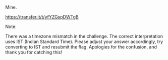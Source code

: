 Mine.

https://transfer.it/t/yfYZGspDWTgB

Note:

There was a timezone mismatch in the challenge.
The correct interpretation uses IST (Indian Standard Time).
Please adjust your answer accordingly, try converting to IST and resubmit the flag.
Apologies for the confusion, and thank you for catching this!
